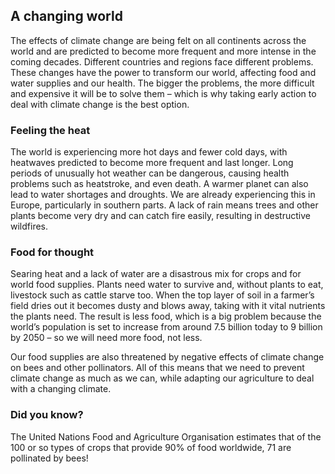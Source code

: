 ## A changing world

The effects of climate change are being felt on all continents across the world and are predicted to become more frequent and more intense in the coming decades. Different countries and regions face different problems. These changes have the power to transform our world, affecting food and water supplies and our health. The bigger the problems, the more difficult and expensive it will be to solve them – which is why taking early action to deal with climate change is the best option.

### Feeling the heat

The world is experiencing more hot days and fewer cold days, with heatwaves predicted to become more frequent and last longer. Long periods of unusually hot weather can be dangerous, causing health problems such as heatstroke, and even death. A warmer planet can also lead to water shortages and droughts. We are already experiencing this in Europe, particularly in southern parts. A lack of rain means trees and other plants become very dry and can catch fire easily, resulting in destructive wildfires.

### Food for thought

Searing heat and a lack of water are a disastrous mix for crops and for world food supplies. Plants need water to survive and, without plants to eat, livestock such as cattle starve too. When the top layer of soil in a farmer’s field dries out it becomes dusty and blows away, taking with it vital nutrients the plants need. The result is less food, which is a big problem because the world’s population is set to increase from around 7.5 billion today to 9 billion by 2050 – so we will need more food, not less.

Our food supplies are also threatened by negative effects of climate change on bees and other pollinators. All of this means that we need to prevent climate change as much as we can, while adapting our agriculture to deal with a changing climate.

### Did you know?

The United Nations Food and Agriculture Organisation estimates that of the 100 or so types of crops that provide 90% of food worldwide, 71 are pollinated by bees!